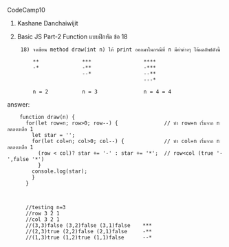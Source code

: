 CodeCamp10  
1. Kashane Danchaiwijit  
2. Basic JS Part-2 Function แบบฝึกหัด  ข้อ 18

        18) จงเขียน method draw(int n) ให้ print ออกมาในกรณีที่ n มีค่าต่างๆ ได้ผลลัพธ์ดังนี้

            **              ***                 ****
            -*              -**                 -***
                            --*                 --**
                                                ---*
            
            n = 2           n = 3               n = 4 = 4

answer:
   
        function draw(n) {
          for(let row=n; row>0; row--) {               // ทำ row=n เริ่มจาก n ลดลงเหลือ 1
            let star = '';
            for(let col=n; col>0; col--) {             // ทำ col=n เริ่มจาก n ลดลงเหลือ 1
              (row < col)? star += '-' : star += '*';  // row<col (true '-',false '*')
              }
            console.log(star);
            }
          }



          //testing n=3
          //row 3 2 1 
          //col 3 2 1
          //(3,3)false (3,2)false (3,1)false    ***
          //(2,3)true (2,2)false (2,1)false     -**  
          //(1,3)true (1,2)true (1,1)false      --*   

